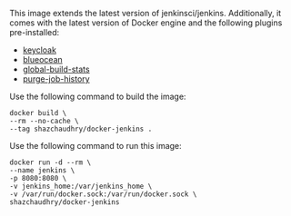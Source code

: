 This image extends the latest version of jenkinsci/jenkins. Additionally, it comes with the latest version of Docker engine and the following plugins pre-installed:
- [keycloak](https://wiki.jenkins-ci.org/display/JENKINS/keycloak-plugin)
- [blueocean](https://wiki.jenkins-ci.org/display/JENKINS/Blue+Ocean+Plugin)
- [global-build-stats](https://wiki.jenkins-ci.org/display/JENKINS/Global+Build+Stats+Plugin)
- [purge-job-history](https://wiki.jenkins-ci.org/display/JENKINS/Purge+Job+History+Plugin)

Use the following command to build the image:
```
docker build \
--rm --no-cache \
--tag shazchaudhry/docker-jenkins .
```

Use the following command to run this image:
```
docker run -d --rm \
--name jenkins \
-p 8080:8080 \
-v jenkins_home:/var/jenkins_home \
-v /var/run/docker.sock:/var/run/docker.sock \
shazchaudhry/docker-jenkins
```
